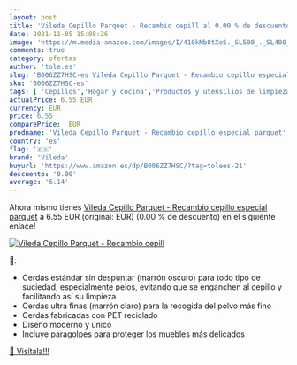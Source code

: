 ```yaml
---
layout: post
title: 'Vileda Cepillo Parquet - Recambio cepill al 0.00 % de descuento'
date: 2021-11-05 15:08:26
image: 'https://m.media-amazon.com/images/I/410kMb8tXeS._SL500_._SL400_.jpg'
comments: true
category: ofertas
author: 'tole.es'
slug: 'B006ZZ7HSC-es Vileda Cepillo Parquet - Recambio cepillo especial parquet'
sku: 'B006ZZ7HSC-es'
tags: [ 'Cepillos','Hogar y cocina','Productos y utensilios de limpieza','vileda', ]
actualPrice: 6.55 EUR
currency: EUR
price: 6.55
comparePrice:  EUR
prodname: 'Vileda Cepillo Parquet - Recambio cepillo especial parquet'
country: 'es'
flag: '🇪🇸'
brand: 'Vileda'
buyurl: 'https://www.amazon.es/dp/B006ZZ7HSC/?tag=tolees-21'
descuento: '0.00'
average: '6.14'
---
```


Ahora mismo tienes [Vileda Cepillo Parquet - Recambio cepillo especial parquet](https://www.amazon.es/dp/B006ZZ7HSC/?tag=tolees-21) a 6.55 EUR (original:  EUR) (0.00 %  de descuento) en el siguiente enlace!

[![Vileda Cepillo Parquet - Recambio cepill](https://m.media-amazon.com/images/I/410kMb8tXeS._SL500_._SL400_.jpg)](https://www.amazon.es/dp/B006ZZ7HSC/?tag=tolees-21)

🔎:

- Cerdas estándar sin despuntar (marrón oscuro) para todo tipo de suciedad, especialmente pelos, evitando que se enganchen al cepillo y facilitando así su limpieza
- Cerdas ultra finas (marrón claro) para la recogida del polvo más fino
- Cerdas fabricadas con PET reciclado
- Diseño moderno y único
- Incluye paragolpes para proteger los muebles más delicados

[🛒 Visítala!!!](https://www.amazon.es/dp/B006ZZ7HSC/?tag=tolees-21)

